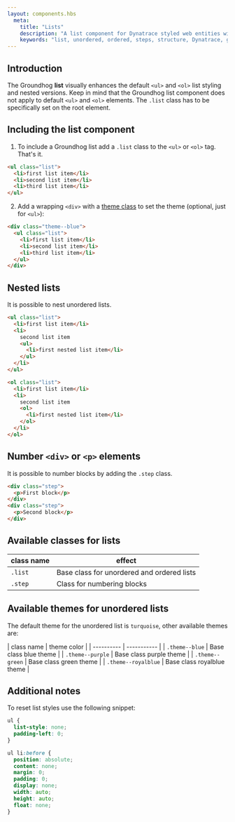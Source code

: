 ```yaml
---
layout: components.hbs
  meta:
    title: "Lists"
    description: "A list component for Dynatrace styled web entities with css and markup examples."
    keywords: "list, unordered, ordered, steps, structure, Dynatrace, groundhog, css component"
---
```


## Introduction

The Groundhog **list** visually enhances the default `<ul>` and `<ol>` list styling and nested versions. Keep in mind that the Groundhog list component does not apply to default `<ul>` and `<ol>` elements. The `.list` class has to be specifically set on the root element.

## Including the list component

1. To include a Groundhog list add a `.list` class to the `<ul>` or `<ol>` tag. That's it.
```html
<ul class="list">
  <li>first list item</li>
  <li>second list item</li>
  <li>third list item</li>
</ul>
```
2. Add a wrapping `<div>` with a [theme class][themeClass] to set the theme (optional, just for `<ul>`):
```html
<div class="theme--blue">
  <ul class="list">
    <li>first list item</li>
    <li>second list item</li>
    <li>third list item</li>
  </ul>
</div>
```

## Nested lists

It is possible to nest unordered lists.
```html
<ul class="list">
  <li>first list item</li>
  <li>
    second list item
    <ul>
      <li>first nested list item</li>
    </ul>
  </li>
</ul>
```
```html
<ol class="list">
  <li>first list item</li>
  <li>
    second list item
    <ol>
      <li>first nested list item</li>
    </ol>
  </li>
</ol>
```

## Number `<div>` or `<p>` elements
It is possible to number blocks by adding the `.step` class.
```html
<div class="step">
  <p>First block</p>
</div>
<div class="step">
  <p>Second block</p>
</div>
```

## Available classes for lists

| class name | effect |
|------------|--------|
| `.list` | Base class for unordered and ordered lists |
| `.step` | Class for numbering blocks |


## Available themes for unordered lists

The default theme for the unordered list is `turquoise`, other available themes are:

| class name | theme color |
| ---------- | ----------- |
| `.theme--blue` | Base class blue theme |
| `.theme--purple` | Base class purple theme |
| `.theme--green` | Base class green theme |
| `.theme--royalblue` | Base class royalblue theme  |

[themeClass]: #available-themes-for-unordered-lists


## Additional notes

To reset list styles use the following snippet:
```css
ul {
  list-style: none;
  padding-left: 0;
}

ul li:before {
  position: absolute;
  content: none;
  margin: 0;
  padding: 0;
  display: none;
  width: auto;
  height: auto;
  float: none;
}
```
